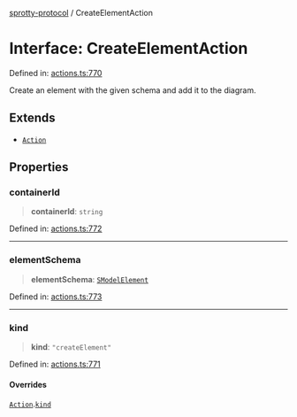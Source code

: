 
[sprotty-protocol](../globals) / CreateElementAction

# Interface: CreateElementAction

Defined in: [actions.ts:770](https://github.com/eclipse-sprotty/sprotty/blob/f9b2433481cc27a1ac0c92d525a92039ae7f6c76/packages/sprotty-protocol/src/actions.ts#L770)

Create an element with the given schema and add it to the diagram.

## Extends

- [`Action`](../Interface.Action)

## Properties

### containerId

> **containerId**: `string`

Defined in: [actions.ts:772](https://github.com/eclipse-sprotty/sprotty/blob/f9b2433481cc27a1ac0c92d525a92039ae7f6c76/packages/sprotty-protocol/src/actions.ts#L772)

***

### elementSchema

> **elementSchema**: [`SModelElement`](../Interface.SModelElement)

Defined in: [actions.ts:773](https://github.com/eclipse-sprotty/sprotty/blob/f9b2433481cc27a1ac0c92d525a92039ae7f6c76/packages/sprotty-protocol/src/actions.ts#L773)

***

### kind

> **kind**: `"createElement"`

Defined in: [actions.ts:771](https://github.com/eclipse-sprotty/sprotty/blob/f9b2433481cc27a1ac0c92d525a92039ae7f6c76/packages/sprotty-protocol/src/actions.ts#L771)

#### Overrides

[`Action`](../Interface.Action).[`kind`](../Interface.Action.md#kind)

